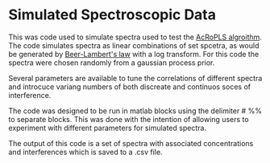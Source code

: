 <h1> Simulated Spectroscopic Data </h1>

This was code used to simulate spectra used to test the [AcRoPLS algroithm](github.com/ckappatou/AcRoPLS). 
The code simulates spectra as linear combinations of set spcetra, as would be generated by [Beer-Lambert's law](wikipedia.org/wiki/Beer-Lambert_law) with a log transform.
For this code the spectra were chosen randomly from a gaussian process prior. 

Several parameters are available to tune the correlations of different spectra and introcuce variang numbers of both discreate and continuos soces of interference. 

The code was designed to be run in matlab blocks using the delimiter # %%
to separate blocks. This was done with the intention of allowing users to experiment with different parameters for simulated spectra. 

The output of this code is a set of spectra with associated concentrations and interferences  which is saved to a .csv file. 
